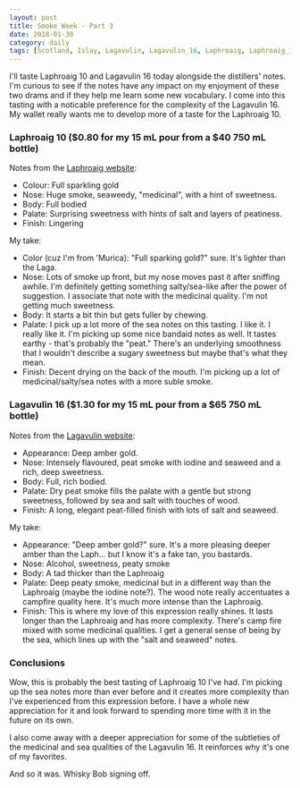 ```yaml
---
layout: post
title: Smoke Week - Part 3
date: 2018-01-30
category: daily
tags: [Scotland, Islay, Lagavulin, Lagavulin_16, Laphroaig, Laphroaig_10]
---
```


I'll taste Laphroaig 10 and Lagavulin 16 today alongside the distillers' notes. I'm curious to see if the notes have any impact on my enjoyment of these two drams and if they help me learn some new vocabulary. I come into this tasting with a noticable preference for the complexity of the Lagavulin 16. My wallet really wants me to develop more of a taste for the Laphroaig 10.

### Laphroaig 10 ($0.80 for my 15 mL pour from a $40 750 mL bottle)

Notes from the [Laphroaig website](https://www.laphroaig.com/product/laphroaig-10-year-old/):
* Colour: Full sparkling gold
* Nose: Huge smoke, seaweedy, "medicinal", with a hint of sweetness.
* Body: Full bodied
* Palate: Surprising sweetness with hints of salt and layers of peatiness.
* Finish: Lingering

My take:
* Color (cuz I'm from 'Murica): "Full sparking gold?" sure. It's lighter than the Laga.
* Nose: Lots of smoke up front, but my nose moves past it after sniffing awhile. I'm definitely getting something salty/sea-like after the power of suggestion. I associate that note with the medicinal quality. I'm not getting much sweetness.
* Body: It starts a bit thin but gets fuller by chewing.
* Palate: I pick up a lot more of the sea notes on this tasting. I like it. I really like it. I'm picking up some nice bandaid notes as well. It tastes earthy - that's probably the "peat." There's an underlying smoothness that I wouldn't describe a sugary sweetness but maybe that's what they mean.
* Finish: Decent drying on the back of the mouth. I'm picking up a lot of medicinal/salty/sea notes with a more suble smoke.

### Lagavulin 16 ($1.30 for my 15 mL pour from a $65 750 mL bottle)

Notes from the [Lagavulin website](https://www.malts.com/en-us/our-whisky-collection/lagavulin/lagavulin-16-years-old/):
* Appearance: Deep amber gold.
* Nose: Intensely flavoured, peat smoke with iodine and seaweed and a rich, deep sweetness.
* Body: Full, rich bodied.
* Palate: Dry peat smoke fills the palate with a gentle but strong sweetness, followed by sea and salt with touches of wood.
* Finish: A long, elegant peat-filled finish with lots of salt and seaweed.

My take:
* Appearance: "Deep amber gold?" sure. It's a more pleasing deeper amber than the Laph... but I know it's a fake tan, you bastards.
* Nose: Alcohol, sweetness, peaty smoke
* Body: A tad thicker than the Laphroaig
* Palate: Deep peaty smoke, medicinal but in a different way than the Laphroaig (maybe the iodine note?). The wood note really accentuates a campfire quality here. It's much more intense than the Laphroaig.
* Finish: This is where my love of this expression really shines. It lasts longer than the Laphroaig and has more complexity. There's camp fire mixed with some medicinal qualities. I get a general sense of being by the sea, which lines up with the "salt and seaweed" notes.

### Conclusions

Wow, this is probably the best tasting of Laphroaig 10 I've had. I'm picking up the sea notes more than ever before and it creates more complexity than I've experienced from this expression before. I have a whole new appreciation for it and look forward to spending more time with it in the future on its own.

I also come away with a deeper appreciation for some of the subtleties of the medicinal and sea qualities of the Lagavulin 16. It reinforces why it's one of my favorites.

And so it was. Whisky Bob signing off.
